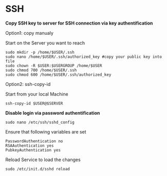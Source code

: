 # SSH

**Copy SSH key to server for SSH connection via key authentification**

Option1: copy manualy

Start on the Server you want to reach

	sudo mkdir -p /home/$USER/.ssh
	sudo nano /home/$USER/.ssh/authorized_key #copy your public key into file
	sudo chown -R $USER:$USERGROUP /home/$USER
	sudo chmod 700 /home/$USER/.ssh
	sudo chmod 600 /home/$USER/.ssh/authorized_key

Option2: ssh-copy-id

Start from your local Machine

	ssh-copy-id $USER@$SERVER

**Disable login via password authentification**

	sudo nano /etc/ssh/sshd_config

Ensure that following variables are set

	PasswordAuthentication no
	RSAAuthentication yes
	PubkeyAuthentication yes

Reload Service to load the changes

	sudo /etc/init.d/sshd reload
